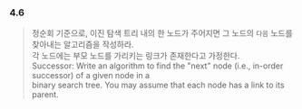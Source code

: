 ### 4.6  

> 정순회 기준으로, 이진 탐색 트리 내의 한 노드가 주어지면 그 노드의 `다음` 노드를 찾아내는 알고리즘을 작성하라.  
> 각 노드에는 부모 노드를 가리키는 링크가 존재한다고 가정한다.  
> Successor: Write an algorithm to find the "next" node (i.e., in-order successor) of a given node in a  
> binary search tree. You may assume that each node has a link to its parent. 
